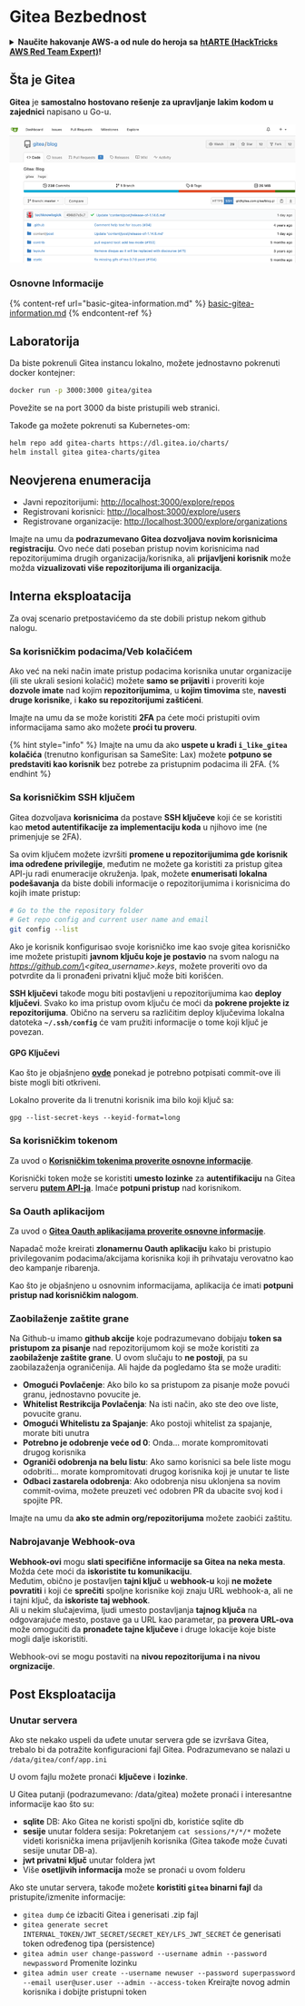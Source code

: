 # Gitea Bezbednost

<details>

<summary><strong>Naučite hakovanje AWS-a od nule do heroja sa</strong> <a href="https://training.hacktricks.xyz/courses/arte"><strong>htARTE (HackTricks AWS Red Team Expert)</strong></a><strong>!</strong></summary>

Drugi načini podrške HackTricks-u:

* Ako želite da vidite svoju **kompaniju reklamiranu na HackTricks-u** ili **preuzmete HackTricks u PDF formatu** proverite [**PLANOVE ZA PRIJATELJE**](https://github.com/sponsors/carlospolop)!
* Nabavite [**zvanični PEASS & HackTricks swag**](https://peass.creator-spring.com)
* Otkrijte [**Porodicu PEASS**](https://opensea.io/collection/the-peass-family), našu kolekciju ekskluzivnih [**NFT-ova**](https://opensea.io/collection/the-peass-family)
* **Pridružite se** 💬 [**Discord grupi**](https://discord.gg/hRep4RUj7f) ili [**telegram grupi**](https://t.me/peass) ili nas **pratite** na **Twitteru** 🐦 [**@hacktricks\_live**](https://twitter.com/hacktricks\_live)**.**
* **Podelite svoje hakovanje trikova slanjem PR-ova na** [**HackTricks**](https://github.com/carlospolop/hacktricks) i [**HackTricks Cloud**](https://github.com/carlospolop/hacktricks-cloud) github repozitorijume.

</details>

## Šta je Gitea

**Gitea** je **samostalno hostovano rešenje za upravljanje lakim kodom u zajednici** napisano u Go-u.

![](<../../.gitbook/assets/image (160).png>)

### Osnovne Informacije

{% content-ref url="basic-gitea-information.md" %}
[basic-gitea-information.md](basic-gitea-information.md)
{% endcontent-ref %}

## Laboratorija

Da biste pokrenuli Gitea instancu lokalno, možete jednostavno pokrenuti docker kontejner:
```bash
docker run -p 3000:3000 gitea/gitea
```
Povežite se na port 3000 da biste pristupili web stranici.

Takođe ga možete pokrenuti sa Kubernetes-om:
```
helm repo add gitea-charts https://dl.gitea.io/charts/
helm install gitea gitea-charts/gitea
```
## Neovjerena enumeracija

* Javni repozitorijumi: [http://localhost:3000/explore/repos](http://localhost:3000/explore/repos)
* Registrovani korisnici: [http://localhost:3000/explore/users](http://localhost:3000/explore/users)
* Registrovane organizacije: [http://localhost:3000/explore/organizations](http://localhost:3000/explore/organizations)

Imajte na umu da **podrazumevano Gitea dozvoljava novim korisnicima registraciju**. Ovo neće dati poseban pristup novim korisnicima nad repozitorijumima drugih organizacija/korisnika, ali **prijavljeni korisnik** može možda **vizualizovati više repozitorijuma ili organizacija**.

## Interna eksploatacija

Za ovaj scenario pretpostavićemo da ste dobili pristup nekom github nalogu.

### Sa korisničkim podacima/Veb kolačićem

Ako već na neki način imate pristup podacima korisnika unutar organizacije (ili ste ukrali sesioni kolačić) možete **samo se prijaviti** i proveriti koje **dozvole imate** nad kojim **repozitorijumima**, u **kojim timovima** ste, **navesti druge korisnike**, i **kako su repozitorijumi zaštićeni**.

Imajte na umu da se može koristiti **2FA** pa ćete moći pristupiti ovim informacijama samo ako možete **proći tu proveru**.

{% hint style="info" %}
Imajte na umu da ako **uspete u krađi `i_like_gitea` kolačića** (trenutno konfigurisan sa SameSite: Lax) možete **potpuno se predstaviti kao korisnik** bez potrebe za pristupnim podacima ili 2FA.
{% endhint %}

### Sa korisničkim SSH ključem

Gitea dozvoljava **korisnicima** da postave **SSH ključeve** koji će se koristiti kao **metod autentifikacije za implementaciju koda** u njihovo ime (ne primenjuje se 2FA).

Sa ovim ključem možete izvršiti **promene u repozitorijumima gde korisnik ima određene privilegije**, međutim ne možete ga koristiti za pristup gitea API-ju radi enumeracije okruženja. Ipak, možete **enumerisati lokalna podešavanja** da biste dobili informacije o repozitorijumima i korisnicima do kojih imate pristup:
```bash
# Go to the the repository folder
# Get repo config and current user name and email
git config --list
```
Ako je korisnik konfigurisao svoje korisničko ime kao svoje gitea korisničko ime možete pristupiti **javnom ključu koje je postavio** na svom nalogu na _https://github.com/\<gitea\_username>.keys_, možete proveriti ovo da potvrdite da li pronađeni privatni ključ može biti korišćen.

**SSH ključevi** takođe mogu biti postavljeni u repozitorijumima kao **deploy ključevi**. Svako ko ima pristup ovom ključu će moći da **pokrene projekte iz repozitorijuma**. Obično na serveru sa različitim deploy ključevima lokalna datoteka **`~/.ssh/config`** će vam pružiti informacije o tome koji ključ je povezan.

#### GPG Ključevi

Kao što je objašnjeno [**ovde**](https://github.com/carlospolop/hacktricks-cloud/blob/master/pentesting-ci-cd/gitea-security/broken-reference/README.md) ponekad je potrebno potpisati commit-ove ili biste mogli biti otkriveni.

Lokalno proverite da li trenutni korisnik ima bilo koji ključ sa:
```shell
gpg --list-secret-keys --keyid-format=long
```
### Sa korisničkim tokenom

Za uvod o [**Korisničkim tokenima proverite osnovne informacije**](basic-gitea-information.md#personal-access-tokens).

Korisnički token može se koristiti **umesto lozinke** za **autentifikaciju** na Gitea serveru [**putem API-ja**](https://try.gitea.io/api/swagger#/). Imaće **potpuni pristup** nad korisnikom.

### Sa Oauth aplikacijom

Za uvod o [**Gitea Oauth aplikacijama proverite osnovne informacije**](./#with-oauth-application).

Napadač može kreirati **zlonamernu Oauth aplikaciju** kako bi pristupio privilegovanim podacima/akcijama korisnika koji ih prihvataju verovatno kao deo kampanje ribarenja.

Kao što je objašnjeno u osnovnim informacijama, aplikacija će imati **potpuni pristup nad korisničkim nalogom**.

### Zaobilaženje zaštite grane

Na Github-u imamo **github akcije** koje podrazumevano dobijaju **token sa pristupom za pisanje** nad repozitorijumom koji se može koristiti za **zaobilaženje zaštite grane**. U ovom slučaju to **ne postoji**, pa su zaobilazaženja ograničenija. Ali hajde da pogledamo šta se može uraditi:

* **Omogući Povlačenje**: Ako bilo ko sa pristupom za pisanje može povući granu, jednostavno povucite je.
* **Whitelist Restrikcija Povlačenja**: Na isti način, ako ste deo ove liste, povucite granu.
* **Omogući Whitelistu za Spajanje**: Ako postoji whitelist za spajanje, morate biti unutra
* **Potrebno je odobrenje veće od 0**: Onda... morate kompromitovati drugog korisnika
* **Ograniči odobrenja na belu listu**: Ako samo korisnici sa bele liste mogu odobriti... morate kompromitovati drugog korisnika koji je unutar te liste
* **Odbaci zastarela odobrenja**: Ako odobrenja nisu uklonjena sa novim commit-ovima, možete preuzeti već odobren PR da ubacite svoj kod i spojite PR.

Imajte na umu da **ako ste admin org/repozitorijuma** možete zaobići zaštitu.

### Nabrojavanje Webhook-ova

**Webhook-ovi** mogu **slati specifične informacije sa Gitea na neka mesta**. Možda ćete moći da **iskoristite tu komunikaciju**.\
Međutim, obično je postavljen **tajni ključ** u **webhook-u** koji **ne možete povratiti** i koji će **sprečiti** spoljne korisnike koji znaju URL webhook-a, ali ne i tajni ključ, da **iskoriste taj webhook**.\
Ali u nekim slučajevima, ljudi umesto postavljanja **tajnog ključa** na odgovarajuće mesto, postave ga u URL kao parametar, pa **provera URL-ova** može omogućiti da **pronađete tajne ključeve** i druge lokacije koje biste mogli dalje iskoristiti.

Webhook-ovi se mogu postaviti na **nivou repozitorijuma i na nivou orgnizacije**.

## Post Eksploatacija

### Unutar servera

Ako ste nekako uspeli da uđete unutar servera gde se izvršava Gitea, trebalo bi da potražite konfiguracioni fajl Gitea. Podrazumevano se nalazi u `/data/gitea/conf/app.ini`

U ovom fajlu možete pronaći **ključeve** i **lozinke**.

U Gitea putanji (podrazumevano: /data/gitea) možete pronaći i interesantne informacije kao što su:

* **sqlite** DB: Ako Gitea ne koristi spoljni db, koristiće sqlite db
* **sesije** unutar foldera sesija: Pokretanjem `cat sessions/*/*/*` možete videti korisnička imena prijavljenih korisnika (Gitea takođe može čuvati sesije unutar DB-a).
* **jwt privatni ključ** unutar foldera jwt
* Više **osetljivih informacija** može se pronaći u ovom folderu

Ako ste unutar servera, takođe možete **koristiti `gitea` binarni fajl** da pristupite/izmenite informacije:

* `gitea dump` će izbaciti Gitea i generisati .zip fajl
* `gitea generate secret INTERNAL_TOKEN/JWT_SECRET/SECRET_KEY/LFS_JWT_SECRET` će generisati token određenog tipa (persistence)
* `gitea admin user change-password --username admin --password newpassword` Promenite lozinku
* `gitea admin user create --username newuser --password superpassword --email user@user.user --admin --access-token` Kreirajte novog admin korisnika i dobijte pristupni token

